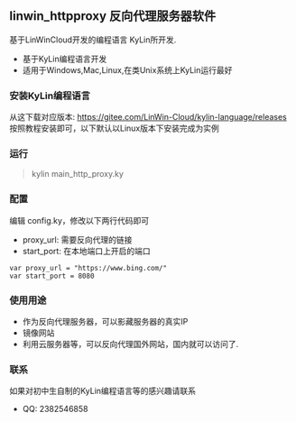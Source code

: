 ## linwin_httpproxy 反向代理服务器软件
基于LinWinCloud开发的编程语言 KyLin所开发.

- 基于KyLin编程语言开发
- 适用于Windows,Mac,Linux,在类Unix系统上KyLin运行最好

### 安装KyLin编程语言
从这下载对应版本: https://gitee.com/LinWin-Cloud/kylin-language/releases
按照教程安装即可，以下默认以Linux版本下安装完成为实例

### 运行
> kylin main_http_proxy.ky

### 配置
编辑 config.ky，修改以下两行代码即可
- proxy_url: 需要反向代理的链接
- start_port: 在本地端口上开启的端口
```
var proxy_url = "https://www.bing.com/"
var start_port = 8080
```

### 使用用途
- 作为反向代理服务器，可以影藏服务器的真实IP
- 镜像网站
- 利用云服务器等，可以反向代理国外网站，国内就可以访问了.

### 联系
如果对初中生自制的KyLin编程语言等的感兴趣请联系
- QQ: 2382546858

